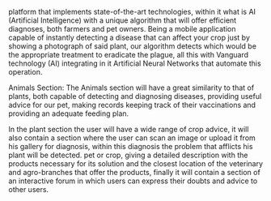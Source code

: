 platform that implements state-of-the-art technologies, within it what is AI (Artificial Intelligence) with a unique algorithm that will offer efficient diagnoses, both farmers and pet owners. Being a mobile application capable of instantly detecting a disease that can affect your crop just by showing a photograph of said plant, our algorithm detects which would be the appropriate treatment to eradicate the plague, all this with Vanguard technology (AI) integrating in it Artificial Neural Networks that automate this operation.

Animals Section: The Animals section will have a great similarity to that of plants, both capable of detecting and diagnosing diseases, providing useful advice for our pet, making records keeping track of their vaccinations and providing an adequate feeding plan.

In the plant section the user will have a wide range of crop advice, it will also contain a section where the user can scan an image or upload it from his gallery for diagnosis, within this diagnosis the problem that afflicts his plant will be detected. pet or crop, giving a detailed description with the products necessary for its solution and the closest location of the veterinary and agro-branches that offer the products, finally it will contain a section of an interactive forum in which users can express their doubts and advice to other users.
